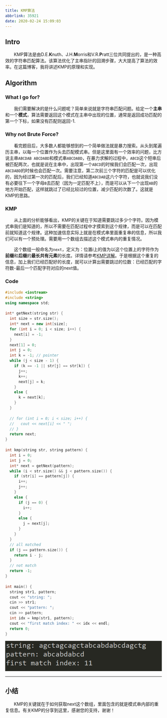 ```yaml
---
title: KMP算法
abbrlink: 35921
date: 2020-02-24 15:09:03
---
```


## Intro

&emsp;&emsp;KMP算法是由D.E.**K**nuth、J.H.**M**orris和V.R.**P**ratt三位共同提出的，是一种高效的字符串匹配算法。该算法优化了主串指针的回溯步骤，大大提高了算法的效率。在这篇博客，我将讲述KMP的原理和实现。

<!-- more -->

## Algorithm

### What I go for?

&emsp;&emsp;我们需要解决的是什么问题呢？简单来说就是字符串匹配问题。给定一个**主串**和一个**模式**，算法需要返回这个模式在主串中出现的位置，通常是返回成功匹配的第一个下标，如果没有匹配则返回-1.

### Why not Brute Force?

&emsp;&emsp;看完题目后，大多数人都能够想到的一个简单做法就是暴力搜索。从头到尾遍历主串，以每一个位置作为头去匹配模式串。但是这里面有一个效率的问题，比方说主串`ABCDAB ABCDABD`和模式串`ABCDABD`，在暴力求解的过程中，`ABCD`这个短串后被匹配两次，也就是说在主串中，出现第一个`ABCD`的时候我们会匹配一次，出现`ABCDABD`的时候也会匹配一次。需要注意，第二次前三个字符的匹配是可以优化的，因为经过第一次的匹配后，我们已经知道`ABCDAB`这六个字符，也就说我们没有必要往下一个字母`B`去匹配（因为一定匹配不上），而是可以从下一个出现`AB`的地方开始匹配，这样就跳过了已经比较过的位置，减少匹配的次数了。这就是KMP的思路。

### KMP

&emsp;&emsp;从上面的分析能够看出，KMP的关键在于知道需要跳过多少个字符。因为模式串我们是知道的，所以不需要在匹配过程中才摸索到这个规律，而是可以在匹配前就知道这个规律。这种加速信息实际上就是在模式串里面重复串的信息，所以我们可以有一个预处理。需要用一个数组去描述这个模式串内的重复情况。

&emsp;&emsp;这个数组一般命名为`next`，定义为：位置$i$上的值为以这个位置上的字符作为**前缀**和**后缀**的**最长共有元素**的长度。详情请参考[KMP详解]([http://www.ruanyifeng.com/blog/2013/05/Knuth%E2%80%93Morris%E2%80%93Pratt_algorithm.html](http://www.ruanyifeng.com/blog/2013/05/Knuth–Morris–Pratt_algorithm.html))。于是根据这个重复的信息，加上我们已经匹配好的长度，就可以计算出需要跳过的位数：已经匹配的字符数-最后一个匹配字符对应的next值。

### Code

```c++
#include <iostream>
#include <string>
using namespace std;

int* getNext(string str) {
  int size = str.size();
  int* next = new int[size];
  for (int i = 0; i < size; i++) {
    next[i] = -1;
  }
  next[1] = 0;
  int j = 0;
  int k = -1; // pointer
  while (j < size - 1) {
    if (k == -1 || str[j] == str[k]) {
      j++;
      k++;
      next[j] = k;
    }
    else {
      k = next[k];
    }
  }

  // for (int i = 0; i < size; i++) {
  //   cout << next[i] << " ";
  // }
  return next;
}

int kmp(string str, string pattern) {
  int i = 0;
  int j = 0;
  int* next = getNext(pattern);
  while (i < str.size() && j < pattern.size()) {
    if (str[i] == pattern[j]) {
      i++;
      j++;
    }
    else {
      if (j == 0) {
        i++;
      }
      else {
        j = next[j];
      }
    }
  }
  // all matched
  if (j == pattern.size()) {
    return i - j;
  }
  // not match
  return -1;
}

int main() {
  string str1, pattern;
  cout << "string: ";
  cin >> str1;
  cout << "pattern: ";
  cin >> pattern;
  int idx = kmp(str1, pattern);
  cout << "first match index: " << idx << endl;
  return 0;
}
```

![kmp result](/images/kmp.png)

---

## 小结

&emsp;&emsp;KMP的关键就在于如何获取next这个数组，里面包含的就是模式串内部的重复信息。有关KMP的分享到这里，感谢您的支持，谢谢！